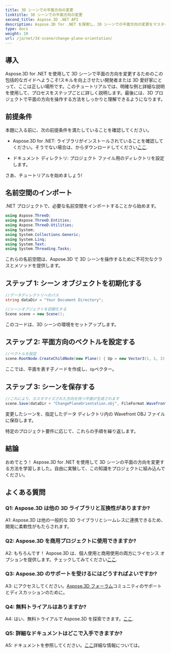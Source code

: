 ```yaml
---
title: 3D シーンでの平面方向の変更
linktitle: 3D シーンでの平面方向の変更
second_title: Aspose.3D .NET API
description: Aspose.3D for .NET を探索し、3D シーンでの平面方向の変更をマスターしてください。シームレスな統合については、ステップバイステップのガイドに従ってください。
type: docs
weight: 10
url: /ja/net/3d-scene/change-plane-orientation/
---
```

## 導入

Aspose.3D for .NET を使用して 3D シーンで平面の方向を変更するためのこの包括的なガイドへようこそ!スキルを向上させたい開発者または 3D 愛好家にとって、ここは正しい場所です。このチュートリアルでは、明確な例と詳細な説明を使用して、プロセスをステップごとに詳しく説明します。最後には、3D プロジェクトで平面の方向を操作する方法をしっかりと理解できるようになります。

## 前提条件

本題に入る前に、次の前提条件を満たしていることを確認してください。

-  Aspose.3D for .NET: ライブラリがインストールされていることを確認してください。そうでない場合は、からダウンロードしてください[ここ](https://releases.aspose.com/3d/net/).

- ドキュメント ディレクトリ: プロジェクト ファイル用のディレクトリを設定します。

さあ、チュートリアルを始めましょう!

## 名前空間のインポート

.NET プロジェクトで、必要な名前空間をインポートすることから始めます。

```csharp
using Aspose.ThreeD;
using Aspose.ThreeD.Entities;
using Aspose.ThreeD.Utilities;
using System;
using System.Collections.Generic;
using System.Linq;
using System.Text;
using System.Threading.Tasks;
```

これらの名前空間は、Aspose.3D で 3D シーンを操作するために不可欠なクラスとメソッドを提供します。

## ステップ 1: シーン オブジェクトを初期化する

```csharp
//データディレクトリへのパス
string dataDir = "Your Document Directory";

//シーンオブジェクトを初期化する
Scene scene = new Scene();
```

このコードは、3D シーンの環境をセットアップします。

## ステップ 2: 平面方向のベクトルを設定する

```csharp
//ベクトルを設定
scene.RootNode.CreateChildNode(new Plane() { Up = new Vector3(1, 1, 3) });
```

ここでは、平面を表す子ノードを作成し、`Up`ベクター。

## ステップ 3: シーンを保存する

```csharp
//これにより、カスタマイズされた方向を持つ平面が生成されます
scene.Save(dataDir + "ChangePlaneOrientation.obj", FileFormat.WavefrontOBJ);
```

変更したシーンを、指定したデータ ディレクトリ内の Wavefront OBJ ファイルに保存します。

特定のプロジェクト要件に応じて、これらの手順を繰り返します。

## 結論

おめでとう！ Aspose.3D for .NET を使用して 3D シーンの平面の方向を変更する方法を学習しました。自由に実験して、この知識をプロジェクトに組み込んでください。

## よくある質問

### Q1: Aspose.3D は他の 3D ライブラリと互換性がありますか?

A1: Aspose.3D は他の一般的な 3D ライブラリとシームレスに連携できるため、開発に柔軟性がもたらされます。

### Q2: Aspose.3D を商用プロジェクトに使用できますか?

 A2: もちろんです！ Aspose.3D は、個人使用と商用使用の両方にライセンス オプションを提供します。チェックしてみてください[ここ](https://purchase.aspose.com/buy).

### Q3: Aspose.3D のサポートを受けるにはどうすればよいですか?

 A3: にアクセスしてください。[Aspose.3D フォーラム](https://forum.aspose.com/c/3d/18)コミュニティのサポートとディスカッションのために。

### Q4: 無料トライアルはありますか?

 A4: はい、無料トライアルで Aspose.3D を探索できます。[ここ](https://releases.aspose.com/).

### Q5: 詳細なドキュメントはどこで入手できますか?

 A5: ドキュメントを参照してください。[ここ](https://reference.aspose.com/3d/net/)詳細な情報については。